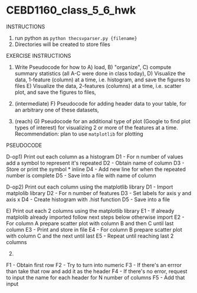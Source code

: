 # CEBD1160_class_5_6_hwk

INSTRUCTIONS

1. run python as `python thecsvparser.py {filename}`
2. Directories will be created to store files

EXERCISE INSTRUCTIONS

1. Write Pseudocode for how to 
A) load,
B) "organize",
C) compute summary statistics (all A-C were done in class today),
D) Visualize the data, 1-feature (column) at a time, i.e. histogram, and save the figures to files
E) Visualize the data, 2-features (columns) at a time, i.e. scatter plot, and save the figures to files,

2. (intermediate)
F) Pseudocode for adding header data to your table, for an arbitrary one of these datasets,

3. (reach)
G) Pseudocode for an additional type of plot (Google to find plot types of interest) for visualizing 2 or more of the features at a time.
Recommendation: plan to use `matplotlib` for plotting

PSEUDOCODE

D-op1) Print out each column as a histogram
D1 - For n number of values add a symbol to represent it's repeated
D2 - Obtain name of column
D3 - Store or print the symbol * inline
D4 - Add new line for when the repeated number is complete
D5 - Save into a file with name of column

D-op2) Print out each column using the matplotlib library
D1 - Import matplolib library
D2 - For n number of features
D3 - Set labels for axis y and axis x
D4 - Create histogram with .hist function
D5 - Save into a file

E) Print out each 2 columns using the matplotlib library
E1 - If already matplolib already imported follow next steps below otherwise import
E2 - For column A prepare scatter plot with column B and then C until last column
E3 - Print and store in file
E4 - For column B prepare scatter plot with column C and the next until last
E5 - Repeat until reaching last 2 columns

2.
F1 - Obtain first row
F2 - Try to turn into numeric
F3 - If there's an errror than take that row and add it as the header
F4 - If there's no error, request to input the name for each header for N number of columns
F5 - Add that input
